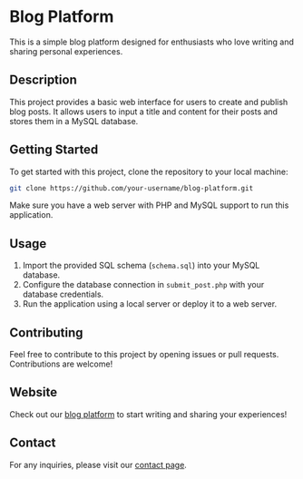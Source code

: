 # Blog Platform

This is a simple blog platform designed for enthusiasts who love writing and sharing personal experiences.

## Description

This project provides a basic web interface for users to create and publish blog posts. It allows users to input a title and content for their posts and stores them in a MySQL database.

## Getting Started

To get started with this project, clone the repository to your local machine:

```bash
git clone https://github.com/your-username/blog-platform.git
```

Make sure you have a web server with PHP and MySQL support to run this application.

## Usage

1. Import the provided SQL schema (`schema.sql`) into your MySQL database.
2. Configure the database connection in `submit_post.php` with your database credentials.
3. Run the application using a local server or deploy it to a web server.

## Contributing

Feel free to contribute to this project by opening issues or pull requests. Contributions are welcome!

## Website

Check out our [blog platform](https://your-username.github.io/blog-platform/) to start writing and sharing your experiences!

## Contact

For any inquiries, please visit our [contact page](https://suanon.com.vn/san-pham/colos-iggold).
